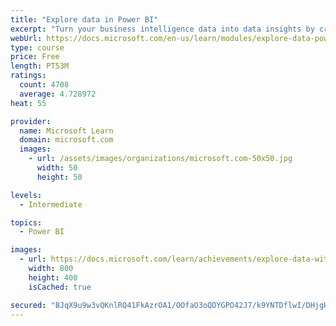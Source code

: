 ```yaml
---
title: "Explore data in Power BI"
excerpt: "Turn your business intelligence data into data insights by creating and configuring Power BI dashboards."
webUrl: https://docs.microsoft.com/en-us/learn/modules/explore-data-power-bi/
type: course
price: Free
length: PT53M
ratings:
  count: 4708
  average: 4.728972
heat: 55

provider:
  name: Microsoft Learn
  domain: microsoft.com
  images:
    - url: /assets/images/organizations/microsoft.com-50x50.jpg
      width: 50
      height: 50

levels:
  - Intermediate

topics:
  - Power BI

images:
  - url: https://docs.microsoft.com/learn/achievements/explore-data-with-power-bi-desktop-social.png
    width: 800
    height: 400
    isCached: true

secured: "BJqX9u9w3vQKnlRQ41FkAzrOA1/OOfaO3oQDYGPO42J7/k9YNTDflwI/DHjgHe7a/tv4djz2JLaRN9MFEYbxlV63+rrvNeujoYe5v7xVI4o0dyM/V8wN73vc0JFaNITZJQwigj8OPZd9jpjv9NmaSvXLNXtFkQZYe6lTEmX6qri0uk1JhWuzefhzgXmuDEtFDjn4vjkEMvhnl0VTeukt7fVmCihuOIMWllCcRofqjMZnpU2J/SP1aBa+MaDik6eKFa8+EbeD45hterDa0bcW/sGEM4i8aVi8wkAwuukB3vm40//ZFCOTDmHWc/yYJ4Mc+QIM0Qe8jaZT+XzSNwWjd1thyBRV+tkS29CiMje4oCN9QGSusLX98tWqDjjqnwzo1b9FK4s0DlINwznOAPFznNZbHdCBngRBIAgLaWTg4ZY=;6zjPQdhaneceUTzJUhW0eg=="
---
```


